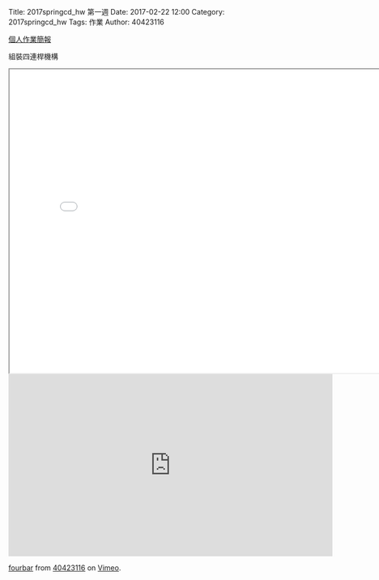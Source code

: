 Title: 2017springcd_hw 第一週
Date: 2017-02-22 12:00
Category: 2017springcd_hw
Tags: 作業
Author: 40423116

<a href="https://40423116.github.io/2017springcd_hw">個人作業簡報</a>

<!-- PELICAN_END_SUMMARY -->

組裝四連桿機構
<iframe src="./../2017springcd/w1/40423116_fourbar.html"width="800" height="600"></iframe>

<iframe src="https://player.vimeo.com/video/207459787" width="640" height="360" frameborder="0" webkitallowfullscreen mozallowfullscreen allowfullscreen></iframe>
<p><a href="https://vimeo.com/207459787">fourbar</a> from <a href="https://vimeo.com/user47573583">40423116</a> on <a href="https://vimeo.com">Vimeo</a>.</p>

